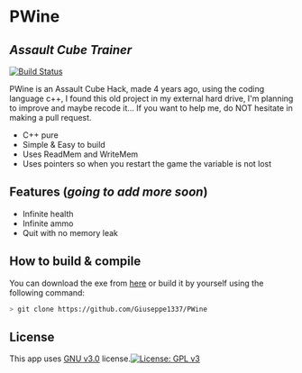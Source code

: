 # PWine
## _Assault Cube Trainer_

[![Build Status](https://travis-ci.org/joemccann/dillinger.svg?branch=master)](https://travis-ci.org/joemccann/dillinger)

PWine is an Assault Cube Hack, made 4 years ago, using the coding language c++, I found this old project in my external hard drive, I'm planning to improve and maybe recode it...  If you want to help me, do NOT hesitate in making a pull request.

- C++ pure
- Simple & Easy to build
- Uses ReadMem and WriteMem
- Uses pointers so when you restart the game the variable is not lost

## Features (___going to add more soon___)

- Infinite health
- Infinite ammo
- Quit with no memory leak

## How to build & compile

You can download the exe from [here](https://hackvshack.net/threads/assault-cube-trainer.2330/#post-11070) or build it by yourself using the following command:
```sh
> git clone https://github.com/Giuseppe1337/PWine
```

## License

This app uses [GNU v3.0](https://github.com/Giuseppe1337/PWine/blob/main/LICENSE) license.[![License: GPL v3](https://img.shields.io/badge/License-GPLv3-blue.svg)](https://www.gnu.org/licenses/gpl-3.0)  
